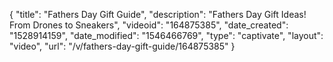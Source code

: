 {
    "title": "Fathers Day Gift Guide",
    "description": "Fathers Day Gift Ideas! From Drones to Sneakers",
    "videoid": "164875385",
    "date_created": "1528914159",
    "date_modified": "1546466769",
    "type": "captivate",
    "layout": "video",
    "url": "\/v\/fathers-day-gift-guide\/164875385"
}